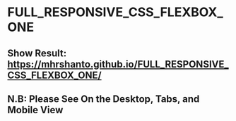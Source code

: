 # FULL_RESPONSIVE_CSS_FLEXBOX_ONE
## Show Result: https://mhrshanto.github.io/FULL_RESPONSIVE_CSS_FLEXBOX_ONE/
## N.B: Please See On the Desktop, Tabs, and Mobile View
